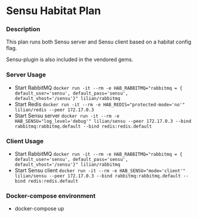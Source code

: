 # Sensu Habitat Plan

### Description
This plan runs both Sensu server and Sensu client based on a habitat config flag.

Sensu-plugin is also included in the vendored gems.

### Server Usage

* Start RabbitMQ `docker run -it --rm -e HAB_RABBITMQ="rabbitmq = { default_user='sensu', default_pass='sensu', default_vhost='/sensu'}" lilian/rabbitmq`
* Start Redis `docker run -it --rm -e HAB_REDIS="protected-mode='no'" lilian/redis --peer 172.17.0.3`
* Start Sensu server `docker run -it --rm -e HAB_SENSU="log_level='debug'" lilian/sensu --peer 172.17.0.3 --bind rabbitmq:rabbitmq.default --bind redis:redis.default`


### Client Usage

* Start RabbitMQ `docker run -it --rm -e HAB_RABBITMQ="rabbitmq = { default_user='sensu', default_pass='sensu', default_vhost='/sensu'}" lilian/rabbitmq`
* Start Sensu client `docker run -it --rm -e HAB_SENSU="mode='client'" lilian/sensu --peer 172.17.0.3 --bind rabbitmq:rabbitmq.default --bind redis:redis.default`

### Docker-compose environment

* docker-compose up
